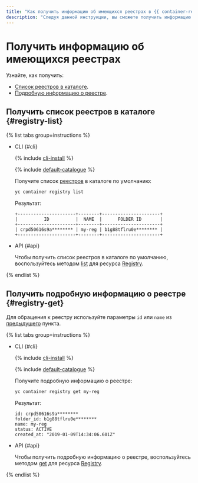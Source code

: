 ```yaml
---
title: "Как получить информацию об имеющихся реестрах в {{ container-registry-full-name }}"
description: "Следуя данной инструкции, вы сможете получить информацию об имеющихся реестрах." 
---
```


# Получить информацию об имеющихся реестрах

Узнайте, как получить:
* [Список реестров в каталоге](#registry-list).
* [Подробную информацию о реестре](#registry-get).

## Получить список реестров в каталоге {#registry-list}

{% list tabs group=instructions %}

- CLI {#cli}

  {% include [cli-install](../../../_includes/cli-install.md) %}

  {% include [default-catalogue](../../../_includes/default-catalogue.md) %}

  Получите список [реестров](../../concepts/registry.md) в каталоге по умолчанию:

  ```bash
  yc container registry list
  ```

  Результат:

  ```text
  +----------------------+--------+----------------------+
  |          ID          |  NAME  |      FOLDER ID       |
  +----------------------+--------+----------------------+
  | crpd50616s9a******** | my-reg | b1g88tflru0e******** |
  +----------------------+--------+----------------------+
  ```

- API {#api}

  Чтобы получить список реестров в каталоге по умолчанию, воспользуйтесь методом [list](../../api-ref/Registry/list.md) для ресурса [Registry](../../api-ref/Registry/).

{% endlist %}

## Получить подробную информацию о реестре {#registry-get}

Для обращения к реестру используйте параметры `id` или `name` из [предыдущего](#registry-list) пункта.

{% list tabs group=instructions %}

- CLI {#cli}

  {% include [cli-install](../../../_includes/cli-install.md) %}

  {% include [default-catalogue](../../../_includes/default-catalogue.md) %}

  Получите подробную информацию о реестре:

  ```bash
  yc container registry get my-reg
  ```

  Результат:

  ```text
  id: crpd50616s9a********
  folder_id: b1g88tflru0e********
  name: my-reg
  status: ACTIVE
  created_at: "2019-01-09T14:34:06.601Z"
  ```

- API {#api}

  Чтобы получить подробную информацию о реестре, воспользуйтесь методом [get](../../api-ref/Registry/get.md) для ресурса [Registry](../../api-ref/Registry/).

{% endlist %}